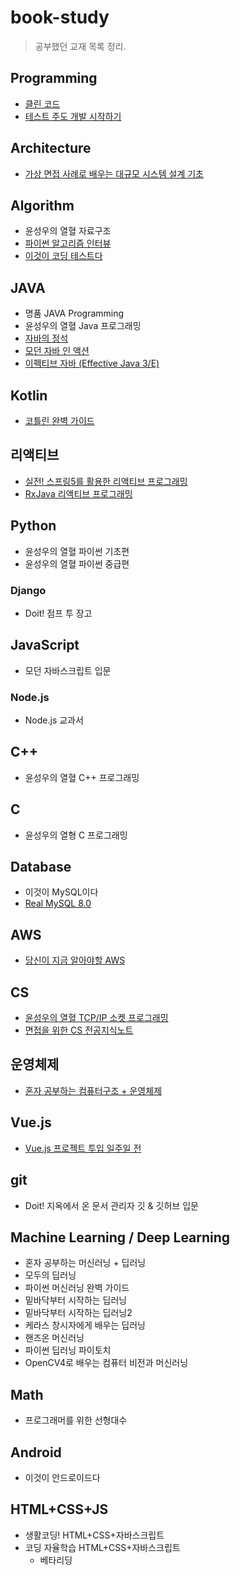 # book-study

> 공부했던 교재 목록 정리.

## Programming

- [클린 코드](./books/클린_코드/README.md)
- [테스트 주도 개발 시작하기](./books/테스트_주도_개발_시작하기/README.md)

## Architecture

- [가상 면접 사례로 배우는 대규모 시스템 설계 기초](books/가상%20면접%20사례로%20배우는%20대규모%20시스템%20설계%20기초/README.md)

## Algorithm

- 윤성우의 열혈 자료구조
- [파이썬 알고리즘 인터뷰](https://github.com/Cho-D-YoungRae/AlgorithmStudy/tree/main/leetcode)
- [이것이 코딩 테스트다](./books/이것이_코딩_테스트다/README.md)

## JAVA

- 명품 JAVA Programming
- 윤성우의 열혈 Java 프로그래밍
- [자바의 정석](./books/자바의_정석/README.md)
- [모던 자바 인 액션](./books/모던_자바_인_액션/README.md)
- [이펙티브 자바 (Effective Java 3/E)](./books/이펙티브_자바_3E/README.md)

## Kotlin

- [코틀린 완벽 가이드](./books/%EC%BD%94%ED%8B%80%EB%A6%B0_%EC%99%84%EB%B2%BD_%EA%B0%80%EC%9D%B4%EB%93%9C/README.md)

## 리액티브

- [실전! 스프링5를 활용한 리액티브 프로그래밍](./books/실전_스프링5를_활용한_리액티브_프로그래밍/README.md)
- [RxJava 리액티브 프로그래밍](./books/RxJava_리액티브_프로그래밍/README.md)

## Python

- 윤성우의 열혈 파이썬 기초편
- 윤성우의 열혈 파이썬 중급편

### Django

- Doit! 점프 투 장고

## JavaScript

- 모던 자바스크립트 입문

### Node.js

- Node.js 교과서

## C++

- 윤성우의 열혈 C++ 프로그래밍

## C

- 윤성우의 열형 C 프로그래밍

## Database

- 이것이 MySQL이다
- [Real MySQL 8.0](./books/Real_MySQL/README.md)

## AWS

- [당신이 지금 알아야할 AWS](./books/당신이_지금_알아야할_AWS/README.md)

## CS

- [윤성우의 열혈 TCP/IP 소켓 프로그래밍](./books/윤성우의_열혈_TCPIP_소켓_프로그래밍/README.md)
- [면접을 위한 CS 전공지식노트](./books/면접을_위한_CS_전공지식노트/README.md)

## 운영체제

- [혼자 공부하는 컴퓨터구조 + 운영체제](./books/혼자_공부하는_컴퓨터구조_운영체제/README.md)

## Vue.js

- [Vue.js 프로젝트 투입 일주일 전](books/Vue_js_%ED%94%84%EB%A1%9C%EC%A0%9D%ED%8A%B8_%ED%88%AC%EC%9E%85_%EC%9D%BC%EC%A3%BC%EC%9D%BC_%EC%A0%84/)

## git

- Doit! 지옥에서 온 문서 관리자 깃 & 깃허브 입문

## Machine Learning / Deep Learning

- 혼자 공부하는 머신러닝 + 딥러닝
- 모두의 딥러닝
- 파이썬 머신러닝 완벽 가이드
- 밑바닥부터 시작하는 딥러닝
- 밑바닥부터 시작하는 딥러닝2
- 케라스 창시자에게 배우는 딥러닝
- 핸즈온 머신러닝
- 파이썬 딥러닝 파이토치
- OpenCV4로 배우는 컴퓨터 비전과 머신러닝

## Math

- 프로그래머를 위한 선형대수

## Android

- 이것이 안드로이드다

## HTML+CSS+JS

- 생활코딩! HTML+CSS+자바스크립트
- 코딩 자율학습 HTML+CSS+자바스크립트
  - 베타리딩
